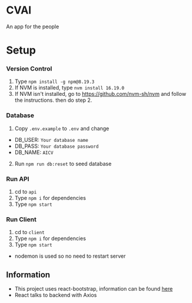 # CVAI

An app for the people

# Setup

### Version Control

1. Type `npm install -g npm@8.19.3`
2. If NVM is installed, type `nvm install 16.19.0`
3. If NVM isn't installed, go to https://github.com/nvm-sh/nvm and follow the instructions. then do step 2.

### Database

1. Copy `.env.example` to `.env` and change

- DB_USER: `Your database name`
- DB_PASS: `Your database password`
- DB_NAME: `AICV`

2. Run `npm run db:reset` to seed database

### Run API

1. cd to `api`
2. Type `npm i` for dependencies
3. Type `npm start`

### Run Client

1. cd to `client`
2. Type `npm i` for dependencies
3. Type `npm start`

- nodemon is used so no need to restart server

## Information

- This project uses react-bootstrap, information can be found [here](https://react-bootstrap.github.io/getting-started/introduction/)
- React talks to backend with Axios
